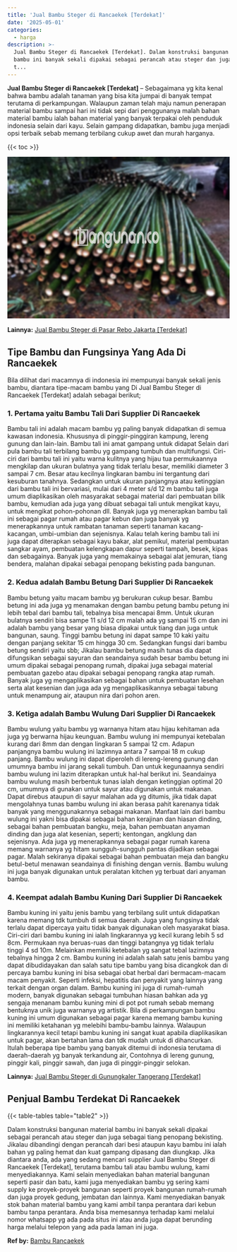 ```yaml
---
title: 'Jual Bambu Steger di Rancaekek [Terdekat]'
date: '2025-05-01'
categories:
  - harga
description: >-
  Jual Bambu Steger di Rancaekek [Terdekat]. Dalam konstruksi bangunan material
  bambu ini banyak sekali dipakai sebagai perancah atau steger dan juga sebagai
  t...
---
```


**Jual Bambu Steger di Rancaekek \[Terdekat\]** – Sebagaimana yg kita kenal bahwa bambu adalah tanaman yang bisa kita jumpai di banyak tempat terutama di perkampungan. Walaupun zaman telah maju namun penerapan material bambu sampai hari ini tidak sepi dari penggunanya malah bahan material bambu ialah bahan material yang banyak terpakai oleh penduduk indonesia selain dari kayu. Selain gampang didapatkan, bambu juga menjadi opsi terbaik sebab memang terbilang cukup awet dan murah harganya.

{{< toc >}}

![Jual Bambu Steger di Rancaekek [Terdekat]](/images/jual-bambu-tali-33.png)

**Lainnya:** [Jual Bambu Steger di Pasar Rebo Jakarta \[Terdekat\]](https://bambu.bangunan.co/jual-bambu-steger-di-pasar-rebo-jakarta-terdekat/)

## Tipe Bambu dan Fungsinya Yang Ada Di Rancaekek

Bila dilihat dari macamnya di indonesia ini mempunyai banyak sekali jenis bambu, diantara tipe-macam bambu yang Di Jual Bambu Steger di Rancaekek \[Terdekat\] adalah sebagai berikut;

### 1\. Pertama yaitu Bambu Tali Dari Supplier Di Rancaekek

Bambu tali ini adalah macam bambu yg paling banyak didapatkan di semua kawasan indonesia. Khususnya di pinggir-pinggiran kampung, lereng gunung dan lain-lain. Bambu tali ini amat gampang untuk didapat Selain dari pula bambu tali terbilang bambu yg gampang tumbuh dan multifungsi. Ciri-ciri dari bambu tali ini yaitu warna kulitnya yang hijau tua permukaannya mengkilap dan ukuran bulatnya yang tidak terlalu besar, memiliki diameter 3 sampai 7 cm. Besar atau kecilnya lingkaran bambu ini tergantung dari kesuburan tanahnya. Sedangkan untuk ukuran panjangnya atau ketinggian dari bambu tali ini bervariasi, mulai dari 4 meter s/d 12 m bambu tali juga umum diaplikasikan oleh masyarakat sebagai material dari pembuatan bilik bambu, kemudian ada juga yang dibuat sebagai tali untuk mengikat kayu, untuk mengikat pohon-pohonan dll. Banyak juga yg menerapkan bambu tali ini sebagai pagar rumah atau pagar kebun dan juga banyak yg menerapkannya untuk rambatan tanaman seperti tanaman kacang-kacangan, umbi-umbian dan sejenisnya. Kalau telah kering bambu tali ini juga dapat diterapkan sebagai kayu bakar, alat pemikul, material pembuatan sangkar ayam, pembuatan kelengkapan dapur seperti tampah, besek, kipas dan sebagainya. Banyak juga yang memakainya sebagai alat jemuran, tiang bendera, malahan dipakai sebagai penopang bekisting pada bangunan.

### 2\. Kedua adalah Bambu Betung Dari Supplier Di Rancaekek

Bambu betung yaitu macam bambu yg berukuran cukup besar. Bambu betung ini ada juga yg menamakan dengan bambu petung bambu petung ini lebih tebal dari bambu tali, tebalnya bisa mencapai 8mm. Untuk ukuran bulatnya sendiri bisa sampe 11 s/d 12 cm malah ada yg sampai 15 cm dan ini adalah bambu yang besar yang biasa dipakai untuk tiang dan juga untuk bangunan, saung. Tinggi bambu betung ini dapat sampe 10 kaki yaitu dengan panjang sekitar 15 cm hingga 30 cm. Sedangkan fungsi dari bambu betung sendiri yaitu sbb; Jikalau bambu betung masih tunas dia dapat difungsikan sebagai sayuran dan seandainya sudah besar bambu betung ini umum dipakai sebagai penopang rumah, dipakai juga sebagai material pembuatan gazebo atau dipakai sebagai penopang rangka atap rumah. Banyak juga yg mengaplikasikan sebagai bahan untuk pembuatan lesehan serta alat kesenian dan juga ada yg mengaplikasikannya sebagai tabung untuk menampung air, ataupun nira dari pohon aren.

### 3\. Ketiga adalah Bambu Wulung Dari Supplier Di Rancaekek

Bambu wulung yaitu bambu yg warnanya hitam atau hijau kehitaman ada juga yg berwarna hijau keunguan. Bambu wulung ini mempunyai ketebalan kurang dari 8mm dan dengan lingkaran 5 sampai 12 cm. Adapun panjangnya bambu wulung ini lazimnya antara 7 sampai 18 m cukup panjang. Bambu wulung ini dapat diperoleh di lereng-lereng gunung dan umumnya bambu ini jarang sekali tumbuh. Dan untuk kegunaannya sendiri bambu wulung ini lazim diterapkan untuk hal-hal berikut ini. Seandainya bambu wulung masih berbentuk tunas ialah dengan ketinggian optimal 20 cm, umumnya di gunakan untuk sayur atau digunakan untuk makanan. Dapat direbus ataupun di sayur malahan ada yg ditumis, jika tidak dapat mengolahnya tunas bambu wulung ini akan berasa pahit karenanya tidak banyak yang menggunakannya sebagai makanan. Manfaat lain dari bambu wulung ini yakni bisa dipakai sebagai bahan kerajinan dan hiasan dinding, sebagai bahan pembuatan bangku, meja, bahan pembuatan anyaman dinding dan juga alat kesenian, seperti; kentongan, angklung dan sejenisnya. Ada juga yg menerapkannya sebagai pagar rumah karena memang warnanya yg hitam sungguh-sungguh pantas dijadikan sebagai pagar. Malah sekiranya dipakai sebagai bahan pembuatan meja dan bangku betul-betul menawan seandainya di finishing dengan vernis. Bambu wulung ini juga banyak digunakan untuk peralatan kitchen yg terbuat dari anyaman bambu.

### 4\. Keempat adalah Bambu Kuning Dari Supplier Di Rancaekek

Bambu kuning ini yaitu jenis bambu yang terbilang sulit untuk didapatkan karena memang tdk tumbuh di semua daerah. Juga yang fungsinya tidak terlalu dapat dipercaya yaitu tidak banyak digunakan oleh masyarakat biasa. Ciri-ciri dari bambu kuning ini ialah lingkarannya yg kecil kurang lebih 5 sd 8cm. Permukaan nya beruas-ruas dan tinggi batangnya yg tidak terlalu tinggi 4 sd 10m. Melainkan memiliki ketebalan yg sangat tebal lazimnya tebalnya hingga 2 cm. Bambu kuning ini adalah salah satu jenis bambu yang dapat dibudidayakan dan salah satu tipe bambu yang bisa dicangkok dan di percaya bambu kuning ini bisa sebagai obat herbal dari bermacam-macam macam penyakit. Seperti infeksi, hepatitis dan penyakit yang lainnya yang terkait dengan organ dalam. Bambu kuning ini juga di rumah-rumah modern, banyak digunakan sebagai tumbuhan hiasan bahkan ada yg sengaja menanam bambu kuning mini di pot pot rumah sebab memang bentuknya unik juga warnanya yg artistik. Bila di perkampungan bambu kuning ini umum digunakan sebagai pagar karena memang bambu kuning ini memiliki ketahanan yg melebihi bambu-bambu lainnya. Walaupun lingkarannya kecil tetapi bambu kuning ini sangat kuat apabila diaplikasikan untuk pagar, akan bertahan lama dan tdk mudah untuk di dihancurkan. Itulah beberapa tipe bambu yang banyak ditemui di indonesia terutama di daerah-daerah yg banyak terkandung air, Contohnya di lereng gunung, pinggir kali, pinggir sawah, dan juga di pinggir-pinggir selokan.

**Lainnya:** [Jual Bambu Steger di Gunungkaler Tangerang \[Terdekat\]](https://bambu.bangunan.co/jual-bambu-steger-di-gunungkaler-tangerang-terdekat/)

## Penjual Bambu Terdekat Di Rancaekek

{{< table-tables table="table2" >}}

Dalam konstruksi bangunan material bambu ini banyak sekali dipakai sebagai perancah atau steger dan juga sebagai tiang penopang bekisting. Jikalau dibandingi dengan perancah dari besi ataupun kayu bambu ini ialah bahan yg paling hemat dan kuat gampang dipasang dan diungkap. Jika diantara anda, ada yang sedang mencari supplier Jual Bambu Steger di Rancaekek \[Terdekat\], terutama bambu tali atau bambu wulung, kami menyediakannya. Kami selain menyediakan bahan material bangunan seperti pasir dan batu, kami juga menyediakan bambu yg sering kami supply ke proyek-proyek bangunan seperti proyek bangunan rumah-rumah dan juga proyek gedung, jembatan dan lainnya. Kami menyediakan banyak stok bahan material bambu yang kami ambil tanpa perantara dari kebun bambu tanpa perantara. Anda bisa memesannya terhadap kami melalui nomor whatsapp yg ada pada situs ini atau anda juga dapat berunding harga melalui telepon yang ada pada laman ini juga.

**Ref by:** [Bambu Rancaekek](https://id.wikipedia.org/wiki/Bambu)
